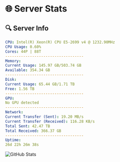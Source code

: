 # 🌐 Server Stats
## 🔍 Server Info
```yaml
CPU: Intel(R) Xeon(R) CPU E5-2699 v4 @ 1232.90MHz
CPU Usage: 0.60%
Cores: 44P | 88T
-----------------------------------
Memory:
Current Usage: 145.97 GB/503.74 GB
Available: 354.34 GB
-----------------------------------
Disk:
Current Usage: 65.44 GB/1.71 TB
Free: 1.56 TB
-----------------------------------
GPU:
No GPU detected
-----------------------------------
Network:
Current Transfer (Sent): 19.20 MB/s
Current Transfer (Received): 116.28 KB/s
Total Sent: 42.47 TB
Total Received: 366.37 GB
-----------------------------------
Uptime:
26d 22h 26m 38s
```
![GitHub Stats](https://img.shields.io/badge/Updated-2025-04-03_19:49:27-blue)